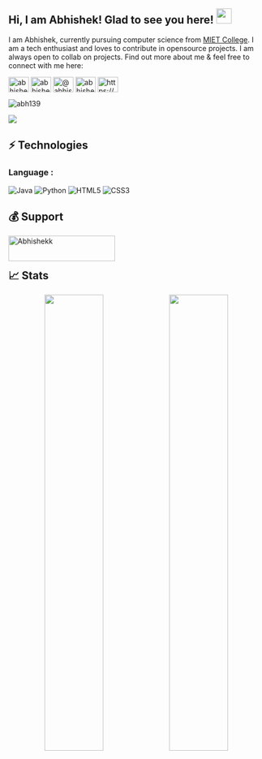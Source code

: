 ## Hi, I am Abhishek! Glad to see you here! <img src="https://raw.githubusercontent.com/aemmadi/aemmadi/master/wave.gif" width="30px">

I am Abhishek, currently pursuing computer science from [MIET College](https://https://www.miet.ac.in/). I am a tech enthusiast and loves to contribute in opensource projects. I am always open to collab on projects. Find out more about me & feel free to connect with me here:


<p align="left">
<a href="https://dev.to/abhishek22512" target="blank"><img align="center" src="https://raw.githubusercontent.com/rahuldkjain/github-profile-readme-generator/master/src/images/icons/Social/devto.svg" alt="abhishek22512" height="30" width="40" /></a>
<a href="https://linkedin.com/in/abhishek-kumar12" target="blank"><img align="center" src="https://raw.githubusercontent.com/rahuldkjain/github-profile-readme-generator/master/src/images/icons/Social/linked-in-alt.svg" alt="abhishek-kumar12" height="30" width="40" /></a>
<a href="https://medium.com/@abhishek22512" target="blank"><img align="center" src="https://raw.githubusercontent.com/rahuldkjain/github-profile-readme-generator/master/src/images/icons/Social/medium.svg" alt="@abhishek22512" height="30" width="40" /></a>
<a href="https://www.hackerrank.com/abhishek22512" target="blank"><img align="center" src="https://raw.githubusercontent.com/rahuldkjain/github-profile-readme-generator/master/src/images/icons/Social/hackerrank.svg" alt="abhishek22512" height="30" width="40" /></a>
<a href="https://discord.gg/https://discord.gg/caJHSYkxCn" target="blank"><img align="center" src="https://raw.githubusercontent.com/rahuldkjain/github-profile-readme-generator/master/src/images/icons/Social/discord.svg" alt="https://discord.gg/caJHSYkxCn" height="30" width="40" /></a>
</p>
<p align="left"> <img src="https://komarev.com/ghpvc/?username=abh139&label=Profile%20views&color=0e75b6&style=flat" alt="abh139" /> </p>

<img src="https://activity-graph.herokuapp.com/graph?username=abh139&bg_color=0f2d3d&color=1cadfb&line=1cadfb&point=1cadfb&area=true&hide_border=true">

## ⚡ Technologies

### Language :
![Java](https://img.shields.io/badge/-java-E34A86?style=flat-square&logo=java)
![Python](https://img.shields.io/badge/-Python-black?style=flat-square&logo=Python)
![HTML5](https://img.shields.io/badge/-HTML5-E34F26?style=flat-square&logo=html5&logoColor=white)
![CSS3](https://img.shields.io/badge/-CSS3-1572B6?style=flat-square&logo=css3)


## 💰 Support

<p><a href="https://www.buymeacoffee.com/Abhishekk"> <img align="left" src="https://cdn.buymeacoffee.com/buttons/v2/default-yellow.png" height="50" width="210" alt="Abhishekk" /></a></p>
<br><br>


## 📈 Stats
<p align="center">
	
  <img width="48%" src="https://github-readme-stats.vercel.app/api?username=abh139&show_icons=true&theme=tokyonight" />
  <img width="48%" src="https://github-readme-streak-stats.herokuapp.com/?user=abh139&theme=tokyonight" />
</p>
